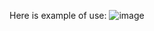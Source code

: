 Here is example of use:
![image](https://github.com/user-attachments/assets/c7153cb4-db82-4bf2-b873-11c39edd0c14)
